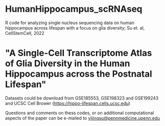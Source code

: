 # HumanHippocampus_scRNAseq
R code for analyzing single nucleus sequencing data on human hippocampus across lifespan with a focus on glia diversity; Su et. al, CellStemCell, 2022

# "A Single-Cell Transcriptome Atlas of Glia Diversity in the Human Hippocampus across the Postnatal Lifespan" 

Datasets could be download from GSE185553, GSE198323 and GSE199243 and UCSC Cell Brower (https://hippo-lifespan.cells.ucsc.edu) 

Questions and comments on thess codes, or on additional computational aspects of the paper can be e-mailed to yijingsu@pennmedicine.upenn.edu
